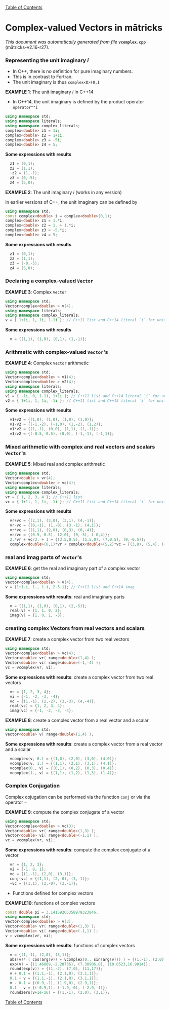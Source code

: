 
[Table of Contents](README.md)


# Complex-valued Vectors in mātricks
_This document was automatically generated from file_ **`vcomplex.cpp`** (mātricks-v2.16-r27).

### Representing the unit imaginary _i_
* In C++, there is no definition for pure imaginary numbers.
* This is in contrast to Fortran.
* The unit imaginary is thus `complex<D>(0,1`


**EXAMPLE 1**: The unit imaginary _i_ in C++14

* In C++14, the unit imaginary is defined by the product operator `operator""i`
```C++
using namespace std;
using namespace literals;
using namespace complex_literals;
complex<double> z1 = 1i;
complex<double> z2 = 1+1i;
complex<double> z3 = -5i;
complex<double> z4 = 5;
```
**Some expressions with results**
```C++
  z1 = (0,1); 
  z2 = (1,1); 
  ~z2 = (1,-1); 
  z3 = (0,-5); 
  z4 = (5,0); 
```



**EXAMPLE 2**: The unit imaginary _i_ (works in any version)

In earlier versions of C++, the unit imaginary can be defined by
```C++
using namespace std;
const complex<double> i = complex<double>(0,1);
complex<double> z1 = 1.*i;
complex<double> z2 = 1. + 1.*i;
complex<double> z3 = -5.*i;
complex<double> z4 = 5;
```

**Some expressions with results**
```C++
  z1 = (0,1); 
  z2 = (1,1); 
  z3 = (-0,-5); 
  z4 = (5,0); 
```

### Declaring a complex-valued `Vector`


**EXAMPLE 3**: Complex  `Vector` 
```C++
using namespace std;
Vector<complex<double> > v(4);
using namespace literals;
using namespace complex_literals;
v = { 1+1i, 1, 1i, 1-1i }; // C++11 list and C++14 literal `i` for unit imaginary 
```

**Some expressions with results**
```C++
  v = {(1,1), (1,0), (0,1), (1,-1)}; 
```

### Arithmetic with complex-valued `Vector`'s


**EXAMPLE 4**: Complex `Vector` arithmetic
```C++
using namespace std;
Vector<complex<double> > v1(4);
Vector<complex<double> > v2(4);
using namespace literals;
using namespace complex_literals;
v1 = { -1i, 0, 1-1i, 1+1i }; // C++11 list and C++14 literal `i` for unit imaginary 
v2 = { 1+1i, 1, 1i, -1i }; // C++11 list and C++14 literal `i` for unit imaginary 
```

**Some expressions with results**
```C++
  v1+v2 = {(1,0), (1,0), (1,0), (1,0)}; 
  v1-v2 = {(-1,-2), (-1,0), (1,-2), (1,2)}; 
  v1*v2 = {(1,-1), (0,0), (1,1), (1,-1)}; 
  v1/v2 = {(-0.5,-0.5), (0,0), (-1,-1), (-1,1)}; 
```

### Mixed arithmetic with complex and real vectors and scalars `Vector`'s


**EXAMPLE 5**: Mixed real and complex arithmetic 
```C++
using namespace std;
Vector<double > vr(4);
Vector<complex<double> > vc(4);
using namespace literals;
using namespace complex_literals;
vr = { 1, 2, 3, 4 }; // C++11 list 
vc = { 1+1i, 1, 1i, -1i }; // C++11 list and C++14 literal `i` for unit imaginary 
```

**Some expressions with results**
```C++
  vr+vc = {(2,1), (3,0), (3,1), (4,-1)}; 
  vr-vc = {(0,-1), (1,-0), (3,-1), (4,1)}; 
  vr*vc = {(1,1), (2,0), (0,3), (0,-4)}; 
  vr/vc = {(0.5,-0.5), (2,0), (0,-3), (-0,4)}; 
  2.*vr + vc/2. + 1 = {(3.5,0.5), (5.5,0), (7,0.5), (9,-0.5)}; 
  complex<double>(0,1)*vr + complex<double>(5,2)*vc = {(3,8), (5,4), (-2,8), (2,-1)}; 
```

### real and imag parts of `Vector`'s


**EXAMPLE 6**: get the real and imaginary part of a complex vector
```C++
using namespace std;
Vector<complex<double> > v(4);
v = {1+1.i, 1., 1.i, 2-5.i}; // C++11 list and C++14 imag
```

**Some expressions with results**: real and imaginary parts
```C++
  v = {(1,1), (1,0), (0,1), (2,-5)}; 
  real(v) = {1, 1, 0, 2}; 
  imag(v) = {1, 0, 1, -5}; 
```


### creating complex Vectors from real vectors and scalars


**EXAMPLE 7**: create a complex vector from two real vectors
```C++
using namespace std;
Vector<complex<double> > vc(4);
Vector<double> vr( range<double>(1,4) );
Vector<double> vi( range<double>(-1,-4) );
vc = vcomplex(vr, vi);
```

**Some expressions with results**: create a complex vector from two real vectors
```C++
  vr = {1, 2, 3, 4}; 
  vi = {-1, -2, -3, -4}; 
  vc = {(1,-1), (2,-2), (3,-3), (4,-4)}; 
  real(vc) = {1, 2, 3, 4}; 
  imag(vc) = {-1, -2, -3, -4}; 
```




**EXAMPLE 8**: create a complex vector from a real vector and a scalar
```C++
using namespace std;
Vector<double> v( range<double>(1,4) );
```

**Some expressions with results**: create a complex vector from a real vector and a scalar
```C++
  vcomplex(v, 0.) = {(1,0), (2,0), (3,0), (4,0)}; 
  vcomplex(v, 1.) = {(1,1), (2,1), (3,1), (4,1)}; 
  vcomplex(0., v) = {(0,1), (0,2), (0,3), (0,4)}; 
  vcomplex(1., v) = {(1,1), (1,2), (1,3), (1,4)}; 
```


### Complex Conjugation
Complex cojugation can be performed via the function `conj` or via the operator `~`


**EXAMPLE 9**: compute the complex conjugate of a vector
```C++
using namespace std;
Vector<complex<double> > vc(3);
Vector<double> vr( range<double>(1,3) );
Vector<double> vi( range<double>(-1,1) );
vc = vcomplex(vr, vi);
```

**Some expressions with results**: compute the complex conjugate of a vector
```C++
  vr = {1, 2, 3}; 
  vi = {-1, 0, 1}; 
  vc = {(1,-1), (2,0), (3,1)}; 
  conj(vc) = {(1,1), (2,-0), (3,-1)}; 
  ~vc = {(1,1), (2,-0), (3,-1)}; 
```


* Functions defined for complex vectors  


**EXAMPLE10**: functions of complex vectors
```C++
const double pi = 3.14159265358979323846;
using namespace std;
Vector<complex<double> > v(3);
Vector<double> vr( range<double>(1,3) );
Vector<double> vi( range<double>(-1,1) );
v = vcomplex(vr, vi);
```

**Some expressions with results**: functions of complex vectors
```C++
  v = {(1,-1), (2,0), (3,1)}; 
  abs(v)* ( cos(arg(v)) + vcomplex(0., sin(arg(v))) ) = {(1,-1), (2,0), (3,1)}; 
  exp(v) = {(1.46869,-2.28736), (7.38906,0), (10.8523,16.9014)}; 
  round(exp(v)) = {(1,-2), (7,0), (11,17)}; 
  v + 0.1 = {(1.1,-1), (2.1,0), (3.1,1)}; 
  0.1 + v = {(1.1,-1), (2.1,0), (3.1,1)}; 
  v - 0.1 = {(0.9,-1), (1.9,0), (2.9,1)}; 
  0.1 - v = {(-0.9,1), (-1.9,-0), (-2.9,-1)}; 
  roundzero(v+1e-16) = {(1,-1), (2,0), (3,1)}; 
```



[Table of Contents](README.md)
